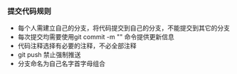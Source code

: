 <!--
 * @Description: In User Settings Edit
 * @Author: 陌无崖
 * @Date: 2019-09-10 10:50:44
 * @LastEditTime: 2019-09-10 11:01:22
 * @LastEditors: Please set LastEditors
 -->
### 提交代码规则
- 每个人需建立自己的分支，将代码提交到自己的分支，不能提交到其它的分支
- 每次提交均需要使用git commit -m "" 命令提供更新信息
- 代码注释选择有必要的注释，不必全部注释
- git push 禁止强制推送
- 分支命名为自己名字首字母组合